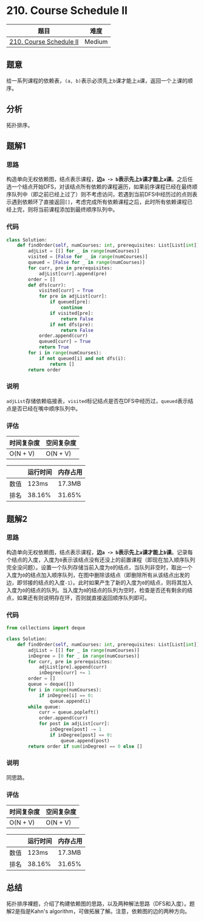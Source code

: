 # 210. Course Schedule II

| 题目 | 难度 |
| ---- | ---- |
| [210. Course Schedule II](https://leetcode.com/problems/course-schedule-ii/) | Medium |

## 题意

给一系列课程的依赖表，`(a, b)`表示必须先上`b`课才能上`a`课，返回一个上课的顺序。

## 分析

拓扑排序。

## 题解1

### 思路

构造单向无权依赖图，结点表示课程，**边`a -> b`表示先上`b`课才能上`a`课**。之后任选一个结点开始DFS，对该结点所有依赖的课程遍历，如果前序课程已经在最终顺序队列中（即之前已经上过了）则不考虑访问，若遇到当前DFS中经历过的点则表示遇到依赖环了直接返回`[]`，考虑完成所有依赖课程之后，此时所有依赖课程已经上完，则将当前课程添加到最终顺序队列中。

### 代码

```python
class Solution:
    def findOrder(self, numCourses: int, prerequisites: List[List[int]]) -> List[int]:
        adjList = [[] for _ in range(numCourses)]
        visited = [False for _ in range(numCourses)]
        queued = [False for _ in range(numCourses)]
        for curr, pre in prerequisites:
            adjList[curr].append(pre)
        order = []
        def dfs(curr):
            visited[curr] = True
            for pre in adjList[curr]:
                if queued[pre]:
                    continue
                if visited[pre]:
                    return False
                if not dfs(pre):
                    return False
            order.append(curr)
            queued[curr] = True
            return True
        for i in range(numCourses):
            if not queued[i] and not dfs(i):
                return []
        return order
```

### 说明

`adjList`存储依赖临接表，`visited`标记结点是否在DFS中经历过，`queued`表示结点是否已经在嘴中顺序队列中。

### 评估

| 时间复杂度 | 空间复杂度 |
| ---- | ---- |
| O(N + V) | O(N + V) |

| | 运行时间 | 内存占用 |
| ---- | ---- | ---- |
| 数值 | 123ms | 17.3MB |
| 排名 | 38.16% | 31.65% |

## 题解2

### 思路

构造单向无权依赖图，结点表示课程，**边`a -> b`表示先上`a`课才能上`b`课**。记录每个结点的入度，入度为`0`表示该结点没有还没上的前置课程（即现在加入顺序队列完全没问题）。设置一个队列存储当前入度为`0`的结点，当队列非空时，取出一个入度为`0`的结点加入顺序队列，在图中删除该结点（即删除所有从该结点出发的边，即邻接的结点的入度`-1`）。此时如果产生了新的入度为`0`的结点，则将其加入入度为`0`的结点的队列。当入度为`0`的结点的队列为空时，检查是否还有剩余的结点，如果还有则说明存在环，否则就直接返回顺序队列即可。

### 代码

```python
from collections import deque

class Solution:
    def findOrder(self, numCourses: int, prerequisites: List[List[int]]) -> List[int]:
        adjList = [[] for _ in range(numCourses)]
        inDegree = [0 for _ in range(numCourses)]
        for curr, pre in prerequisites:
            adjList[pre].append(curr)
            inDegree[curr] += 1
        order = []
        queue = deque([])
        for i in range(numCourses):
            if inDegree[i] == 0:
                queue.append(i)
        while queue:
            curr = queue.popleft()
            order.append(curr)
            for post in adjList[curr]:
                inDegree[post] -= 1
                if inDegree[post] == 0:
                    queue.append(post)
        return order if sum(inDegree) == 0 else []
```

### 说明

同思路。

### 评估

| 时间复杂度 | 空间复杂度 |
| ---- | ---- |
| O(N + V) | O(N + V) |

| | 运行时间 | 内存占用 |
| ---- | ---- | ---- |
| 数值 | 123ms | 17.3MB |
| 排名 | 38.16% | 31.65% |

## 总结

拓扑排序裸题，介绍了构建依赖图的思路，以及两种解法思路（DFS和入度）。题解2是指是Kahn's algorithm，可做拓展了解。注意，依赖图的边的两种方向。
